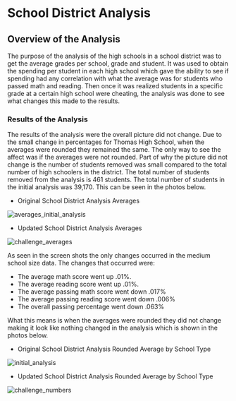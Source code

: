 # School District Analysis

## Overview of the Analysis
The purpose of the analysis of the high schools in a school district was to get the average grades per school, grade and student. It was used to obtain the spending per student in each high school which gave the ability to see if spending had any correlation with what the average was for students who passed math and reading. Then once it was realized students in a specific grade at a certain high school were cheating, the analysis was done to see what changes this made to the results. 

### Results of the Analysis
The results of the analysis were the overall picture did not change. Due to the small change in percentages for Thomas High School, when the averages were rounded they remained the same. The only way to see the affect was if the averages were not rounded. Part of why the picture did not change is the number of students removed was small compared to the total number of high schoolers in the district. The total number of students removed from the analysis is 461 students. The total number of students in the initial analysis was 39,170. This can be seen in the photos below.

- Original School District Analysis Averages

![averages_initial_analysis](https://user-images.githubusercontent.com/105513491/175097709-5c22c0f8-7b10-4920-93ee-bb3466ea71ac.png)

- Updated School District Analysis Averages

![challenge_averages](https://user-images.githubusercontent.com/105513491/175097732-bd755b76-a9d3-4c73-9e90-585c495b0e80.png)

As seen in the screen shots the only changes occurred in the medium school size data. The changes that occurred were:

- The average math score went up .01%. 
- The average reading score went up .01%.
- The average passing math score went down .017%
- The average passing reading score went down .006%
- The overall passing percentage went down .063%

What this means is when the averages were rounded they did not change making it look like nothing changed in the analysis which is shown in the photos below. 

- Original School District Analysis Rounded Average by School Type

![initial_analysis](https://user-images.githubusercontent.com/105513491/175099795-0b053a20-46a5-4c0d-a792-33a12ebeb764.png)

- Updated School District Analysis Rounded Average by School Type

![challenge_numbers](https://user-images.githubusercontent.com/105513491/175099893-92332454-1023-4008-b210-cba34509b2fb.png)

